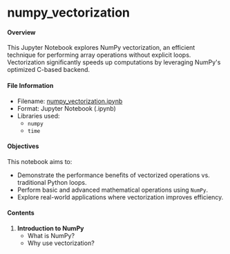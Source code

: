 # numpy_vectorization
#### Overview
This Jupyter Notebook explores NumPy vectorization, an efficient technique for performing array operations without explicit loops. Vectorization significantly speeds up computations by leveraging NumPy's optimized C-based backend.
#### File Information
- Filename: [numpy_vectorization.ipynb](https://github.com/tamunoWoks/numpy_vectorization/blob/main/numpy_vectorization.ipynb)
- Format: Jupyter Notebook (.ipynb)
- Libraries used:
  - `numpy`
  - `time`
#### Objectives
This notebook aims to:
- Demonstrate the performance benefits of vectorized operations vs. traditional Python loops.
- Perform basic and advanced mathematical operations using `NumPy`.
- Explore real-world applications where vectorization improves efficiency.
#### Contents
1. **Introduction to NumPy**
    - What is NumPy?
    - Why use vectorization?
